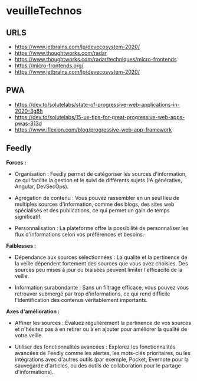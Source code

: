 # veuilleTechnos

## URLS
- https://www.jetbrains.com/lp/devecosystem-2020/
- https://www.thoughtworks.com/radar
- https://www.thoughtworks.com/radar/techniques/micro-frontends
- https://micro-frontends.org/
- https://www.jetbrains.com/lp/devecosystem-2020/

## PWA
- https://dev.to/solutelabs/state-of-progressive-web-applications-in-2020-3g8h
- https://dev.to/solutelabs/15-ux-tips-for-great-progressive-web-apps-pwas-313d
- https://www.iflexion.com/blog/progressive-web-app-framework

##  Feedly

**Forces :**

- Organisation : Feedly permet de catégoriser les sources d'information, ce qui facilite la gestion et le suivi de différents sujets (IA générative, Angular, DevSecOps).

- Agrégation de contenu : Vous pouvez rassembler en un seul lieu de multiples sources d'information, comme des blogs, des sites web spécialisés et des publications, ce qui permet un gain de temps significatif.

- Personnalisation : La plateforme offre la possibilité de personnaliser les flux d'informations selon vos préférences et besoins.

**Faiblesses :**

- Dépendance aux sources sélectionnées : La qualité et la pertinence de la veille dépendent fortement des sources que vous avez choisies. Des sources peu mises à jour ou biaisées peuvent limiter l'efficacité de la veille.

- Information surabondante : Sans un filtrage efficace, vous pouvez vous retrouver submergé par trop d'informations, ce qui rend difficile l'identification des contenus véritablement importants.

**Axes d'amélioration :**

- Affiner les sources : Évaluez régulièrement la pertinence de vos sources et n'hésitez pas à en retirer ou à en ajouter pour améliorer la qualité de votre veille.

- Utiliser des fonctionnalités avancées : Explorez les fonctionnalités avancées de Feedly comme les alertes, les mots-clés prioritaires, ou les intégrations avec d'autres outils (par exemple, Pocket, Evernote pour la sauvegarde d'articles, ou des outils de collaboration pour le partage d'informations).
